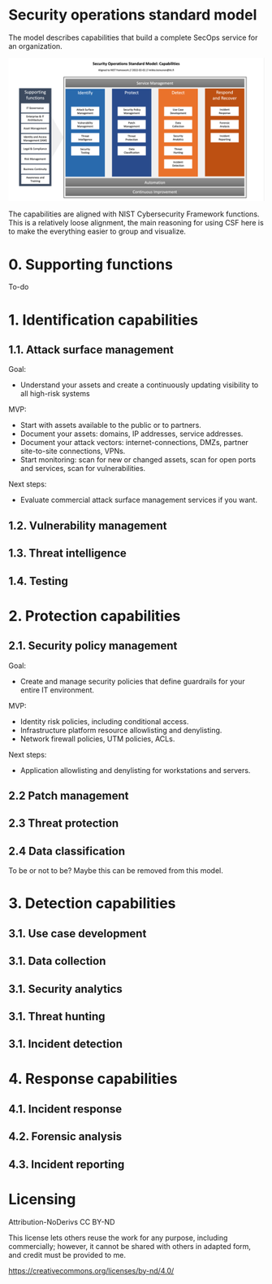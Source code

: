 # Security operations standard model

The model describes capabilities that build a complete SecOps service for an organization. 

![Image](secops_standard_model_capabilities.png)

The capabilities are aligned with NIST Cybersecurity Framework functions. This is a relatively loose alignment, the main reasoning for using CSF here is to make the everything easier to group and visualize.

# 0. Supporting functions

To-do

# 1. Identification capabilities

## 1.1. Attack surface management

Goal: 
* Understand your assets and create a continuously updating visibility to all high-risk systems

MVP:
* Start with assets available to the public or to partners. 
* Document your assets: domains, IP addresses, service addresses.
* Document your attack vectors: internet-connections, DMZs, partner site-to-site connections, VPNs.
* Start monitoring: scan for new or changed assets, scan for open ports and services, scan for vulnerabilities.

Next steps:
* Evaluate commercial attack surface management services if you want. 

## 1.2. Vulnerability management

## 1.3. Threat intelligence

## 1.4. Testing

# 2. Protection capabilities

## 2.1. Security policy management

Goal: 
* Create and manage security policies that define guardrails for your entire IT environment.

MVP:
* Identity risk policies, including conditional access.
* Infrastructure platform resource allowlisting and denylisting.
* Network firewall policies, UTM policies, ACLs.

Next steps:
* Application allowlisting and denylisting for workstations and servers.

## 2.2 Patch management

## 2.3 Threat protection

## 2.4 Data classification

To be or not to be? Maybe this can be removed from this model. 

# 3. Detection capabilities

## 3.1. Use case development
## 3.1. Data collection
## 3.1. Security analytics
## 3.1. Threat hunting
## 3.1. Incident detection

# 4. Response capabilities

## 4.1. Incident response
## 4.2. Forensic analysis 
## 4.3. Incident reporting



# Licensing

Attribution-NoDerivs CC BY-ND

This license lets others reuse the work for any purpose, including commercially; however, it cannot be shared with others in adapted form, and credit must be provided to me.

https://creativecommons.org/licenses/by-nd/4.0/
